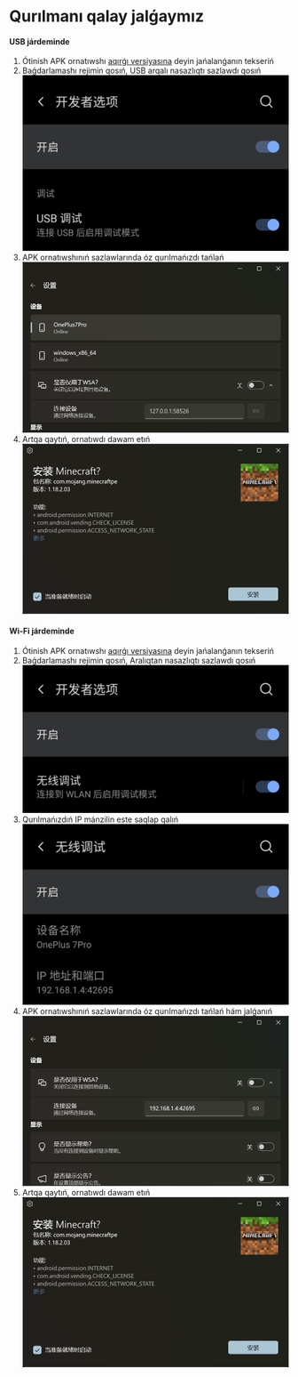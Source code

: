 # Qurılmanı qalay jalǵaymız
#### USB járdeminde
1. Ótinish APK ornatıwshı [aqırǵı versiyasına](https://www.microsoft.com/store/productId/9P2JFQ43FPPG "APK Installer") deyin jańalanǵanın tekseriń
2. Baǵdarlamashı rejimin qosıń, USB arqalı nasazlıqtı sazlawdı qosıń![Baǵdarlamashı rejimi](https://raw.githubusercontent.com/Paving-Base/APK-Installer/screenshots/Documents/Tutorials/How%20To%20Connect%20Device/Images/Screenshot_20221002-172252.jpg)
3. APK ornatıwshınıń sazlawlarında óz qurılmańızdı tańlań![Sazlawlar](https://raw.githubusercontent.com/Paving-Base/APK-Installer/screenshots/Documents/Tutorials/How%20To%20Connect%20Device/Images/Snipaste_2022-10-02_17-37-30.png)
4. Artqa qaytıń, ornatıwdı dawam etıń![Ornatıwdı dawam etiw](https://raw.githubusercontent.com/Paving-Base/APK-Installer/screenshots/Documents/Tutorials/How%20To%20Connect%20Device/Images/Snipaste_2022-10-02_17-34-04.png)
#### Wi-Fi járdeminde
1. Ótinish APK ornatıwshı [aqırǵı versiyasına](https://www.microsoft.com/store/productId/9P2JFQ43FPPG "APK Installer") deyin jańalanǵanın tekseriń
2. Baǵdarlamashı rejimin qosıń, Aralıqtan nasazlıqtı sazlawdı qosıń![Baǵdarlamashı rejimi](https://raw.githubusercontent.com/Paving-Base/APK-Installer/screenshots/Documents/Tutorials/How%20To%20Connect%20Device/Images/Screenshot_20221002-174001.jpg)
3. Qurılmańızdıń IP mánzilin este saqlap qalıń![IP mánzil](https://raw.githubusercontent.com/Paving-Base/APK-Installer/screenshots/Documents/Tutorials/How%20To%20Connect%20Device/Images/Screenshot_20221002-174200.jpg)
3. APK ornatıwshınıń sazlawlarında óz qurılmańızdı tańlań hám jalǵanıń![Sazlawlar](https://raw.githubusercontent.com/Paving-Base/APK-Installer/screenshots/Documents/Tutorials/How%20To%20Connect%20Device/Images/Snipaste_2022-10-02_17-46-28.png)
4. Artqa qaytıń, ornatıwdı dawam etıń![Ornatıwdı dawam etiw](https://raw.githubusercontent.com/Paving-Base/APK-Installer/screenshots/Documents/Tutorials/How%20To%20Connect%20Device/Images/Snipaste_2022-10-02_17-34-04.png)
